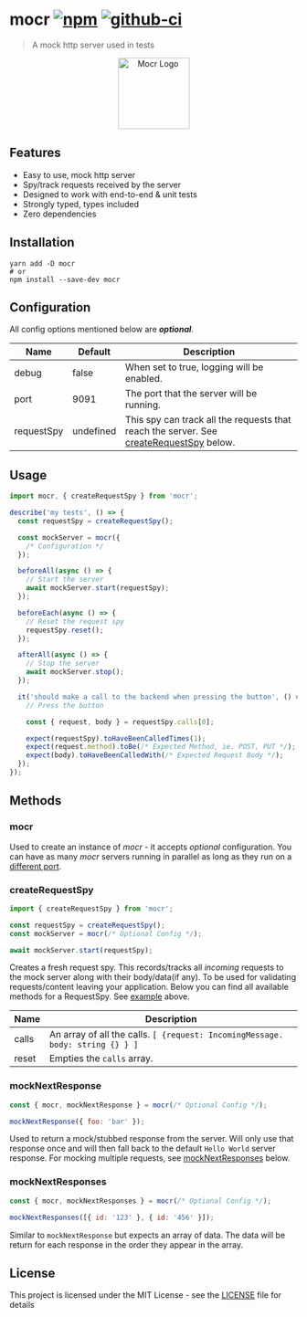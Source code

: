 # mocr [![npm][npm-image]][npm-url] [![github-ci][github-ci-image]][github-ci-url]

> A mock http server used in tests

<p align="center">
  <img src="https://user-images.githubusercontent.com/6333409/99885443-dcd40e00-2c2c-11eb-9261-6cfd3d7de5a0.png" alt="Mocr Logo" width="125" height="125" />
</p>

## Features

- Easy to use, mock http server
- Spy/track requests received by the server
- Designed to work with end-to-end & unit tests
- Strongly typed, types included
- Zero dependencies

## Installation

```
yarn add -D mocr
# or
npm install --save-dev mocr
```

## Configuration

All config options mentioned below are **_optional_**.

| Name       | Default   | Description                                                                                                 |
| ---------- | --------- | ----------------------------------------------------------------------------------------------------------- |
| debug      | false     | When set to true, logging will be enabled.                                                                  |
| port       | 9091      | The port that the server will be running.                                                                   |
| requestSpy | undefined | This spy can track all the requests that reach the server. See [createRequestSpy](#createRequestSpy) below. |

## Usage

```js
import mocr, { createRequestSpy } from 'mocr';

describe('my tests', () => {
  const requestSpy = createRequestSpy();

  const mockServer = mocr({
    /* Configuration */
  });

  beforeAll(async () => {
    // Start the server
    await mockServer.start(requestSpy);
  });

  beforeEach(async () => {
    // Reset the request spy
    requestSpy.reset();
  });

  afterAll(async () => {
    // Stop the server
    await mockServer.stop();
  });

  it('should make a call to the backend when pressing the button', () => {
    // Press the button

    const { request, body } = requestSpy.calls[0];

    expect(requestSpy).toHaveBeenCalledTimes(1);
    expect(request.method).toBe(/* Expected Method, ie. POST, PUT */);
    expect(body).toHaveBeenCalledWith(/* Expected Request Body */);
  });
});
```

## Methods

### mocr

Used to create an instance of _mocr_ - it accepts _optional_ configuration. You can have as many _mocr_ servers running in parallel as long as they run on a [different port](#configuration).

### createRequestSpy

```js
import { createRequestSpy } from 'mocr';

const requestSpy = createRequestSpy();
const mockServer = mocr(/* Optional Config */);

await mockServer.start(requestSpy);
```

Creates a fresh request spy. This records/tracks all _incoming_ requests to the mock server along with their body/data(if any). To be used for validating requests/content leaving your application. Below you can find all available methods for a RequestSpy. See [example](#usage) above.

| Name  | Description                                                                   |
| ----- | ----------------------------------------------------------------------------- |
| calls | An array of all the calls. `[ {request: IncomingMessage. body: string {} } ]` |
| reset | Empties the `calls` array.                                                    |

### mockNextResponse

```js
const { mocr, mockNextResponse } = mocr(/* Optional Config */);

mockNextResponse({ foo: 'bar' });
```

Used to return a mock/stubbed response from the server. Will only use that response once and will then fall back to the default `Hello World` server response. For mocking multiple requests, see [mockNextResponses](#mockNextResponses) below.

### mockNextResponses

```js
const { mocr, mockNextResponses } = mocr(/* Optional Config */);

mockNextResponses([{ id: '123' }, { id: '456' }]);
```

Similar to `mockNextResponse` but expects an array of data. The data will be return for each response in the order they appear in the array.

## License

This project is licensed under the MIT License - see the [LICENSE](LICENSE) file for details

[github-ci-image]: https://github.com/manosim/mocr/workflows/Run%20Tests/badge.svg
[github-ci-url]: https://github.com/manosim/mocr/actions
[npm-image]: https://badge.fury.io/js/mocr.svg
[npm-url]: https://www.npmjs.com/package/mocr

